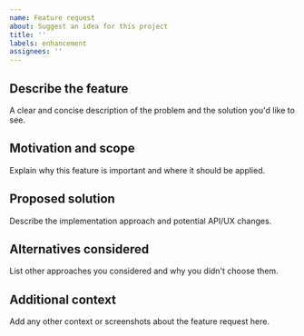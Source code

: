 ```yaml
---
name: Feature request
about: Suggest an idea for this project
title: ''
labels: enhancement
assignees: ''
---
```


## Describe the feature

A clear and concise description of the problem and the solution you'd like to see.

## Motivation and scope

Explain why this feature is important and where it should be applied.

## Proposed solution

Describe the implementation approach and potential API/UX changes.

## Alternatives considered

List other approaches you considered and why you didn't choose them.

## Additional context

Add any other context or screenshots about the feature request here.
